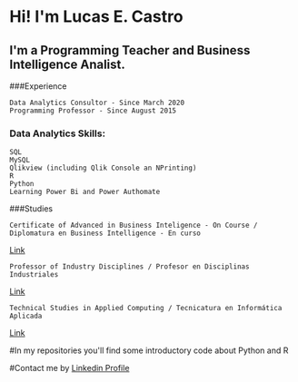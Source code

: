 # Hi! I'm Lucas E. Castro
## I'm a Programming Teacher and Business Intelligence Analist.

###Experience
```
Data Analytics Consultor - Since March 2020
Programming Professor - Since August 2015

```

### Data Analytics Skills:
```
SQL
MySQL
Qlikview (including Qlik Console an NPrinting)
R
Python
Learning Power Bi and Power Authomate
```

###Studies
```
Certificate of Advanced in Business Inteligence - On Course / Diplomatura en Business Intelligence - En curso
``` 
[Link](https://sceu.frba.utn.edu.ar/e-learning/detalle/diplomatura/630/diplomatura-en-business-intelligence)
```
Professor of Industry Disciplines / Profesor en Disciplinas Industriales 
```
[Link](http://www.inspt.utn.edu.ar/pdi_pds/index.html)

```
Technical Studies in Applied Computing / Tecnicatura en Informática Aplicada 
```
[Link](http://www.inspt.utn.edu.ar/academica/60_informatica_aplicada.html)

#In my repositories you'll find some introductory code about Python and R

#Contact me by [Linkedin Profile](https://www.linkedin.com/in/lucas-ezequiel-castro-709723187/)

